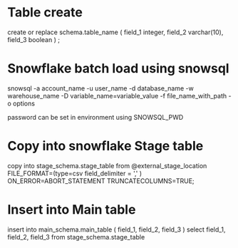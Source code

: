 # Table create
 create or replace schema.table_name
 (
 field_1 integer, 
 field_2 varchar(10),
 field_3 boolean
 ) ;

# Snowflake batch load using snowsql

snowsql -a account_name -u user_name -d database_name -w warehouse_name -D variable_name=variable_value -f file_name_with_path -o options

password can be set in environment using SNOWSQL_PWD

# Copy into snowflake Stage table

copy into stage_schema.stage_table
from @external_stage_location
FILE_FORMAT=(type=csv field_delimiter = ',' ) ON_ERROR=ABORT_STATEMENT TRUNCATECOLUMNS=TRUE;

# Insert into Main table

insert into main_schema.main_table
(
field_1,
field_2,
field_3
)
select
field_1,
field_2,
field_3
from stage_schema.stage_table
